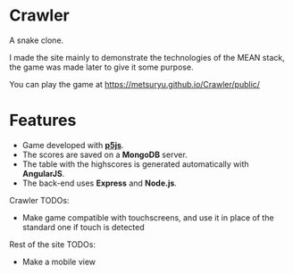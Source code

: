 # Crawler
A snake clone.

I made the site mainly to demonstrate the technologies of the MEAN stack, the game was made later to give it some purpose.

You can play the game at https://metsuryu.github.io/Crawler/public/

# Features
- Game developed with [**p5js**](https://p5js.org/).
- The scores are saved on a **MongoDB** server.
- The table with the highscores is generated automatically with **AngularJS**.
- The back-end uses **Express** and **Node.js**.


Crawler TODOs:

- Make game compatible with touchscreens, and use it in place of the standard one if touch is detected

Rest of the site TODOs:

- Make a mobile view
